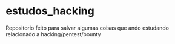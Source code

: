 # estudos_hacking
Repositorio feito para salvar algumas coisas que ando estudando relacionado a hacking/pentest/bounty
